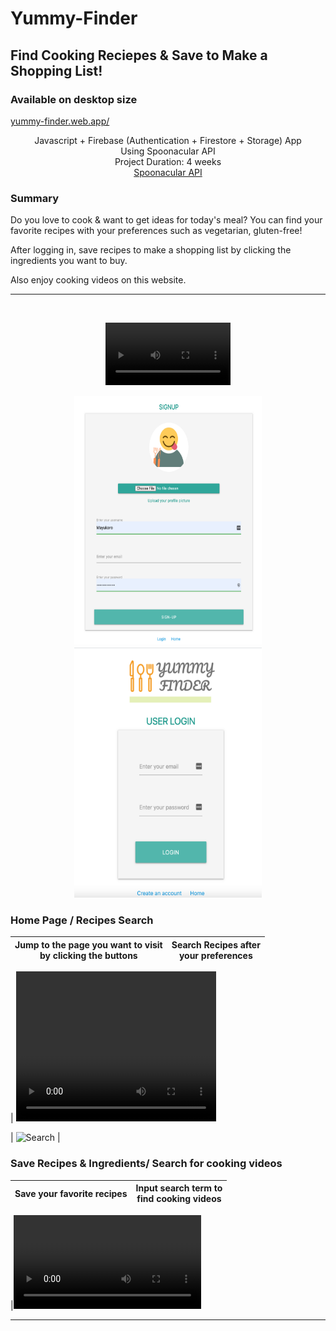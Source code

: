 

# Yummy-Finder

## Find Cooking Reciepes & Save to Make a Shopping List!

### Available on desktop size

  <a href="https://yummy-finder.web.app/">
    yummy-finder.web.app/
  </a>
<br/>

<p align="center">
 Javascript + Firebase (Authentication + Firestore + Storage) App<br/>
 Using Spoonacular API<br/>
 Project Duration: 4 weeks <br/>
 <a href="https://spoonacular.com/food-api/docs">Spoonacular API</a><br/>
</p>

### Summary

Do you love to cook & want to get ideas for today's meal?
You can find your favorite recipes with your preferences such as vegetarian, gluten-free!

After logging in, save recipes to make a shopping list by clicking the ingredients you want to buy.

Also enjoy cooking videos on this website.

---

<!-- PROJECT LOGO -->
<br/>
<p align="center">
   <video autoplay width="200" src="https://user-images.githubusercontent.com/66197018/125809680-776b65b8-c74a-424f-b4db-3c4bb666b44a.mp4" />
</p>

<p align="center">
    <img src="./RMimgs/signup.png" alt="Signup" width="300" height="400" >
     <img src="./RMimgs/login.png" alt="Login" width="300" height="400" >
</p>

### Home Page / Recipes Search

| Jump to the page you want to visit<br />by clicking the buttons | Search Recipes after<br /> your preferences |
| --------------------------------------------------------------- | :-----------------------------------------: |

| <video width="320" height="240" autoplay>

<source  autoplay width="200" src="./RMimgs/home.mp4" type="video/mp4">
</video>| <img src="./RMimgs/search.gif" alt="Search" width="350" height="250"> |

<br/>

### Save Recipes & Ingredients/ Search for cooking videos

| Save your favorite recipes | Input search term to <br/> find cooking videos |
| -------------------------- | :--------------------------------------------: |

|<video src="https://user-images.githubusercontent.com/66197018/125810838-7b158e13-82bf-4bd0-abc9-fedce19dd031.mp4" />| <img src="./RMimgs/video.gif" alt="Upload" width="350" height="200"> |

---

<!-- <figure class="video_container">
    <video controls="true" allowfullscreen="true">
    <source src="./RMimgs/save.mp4" type="video/mp4">
    </video>
</figure> -->
